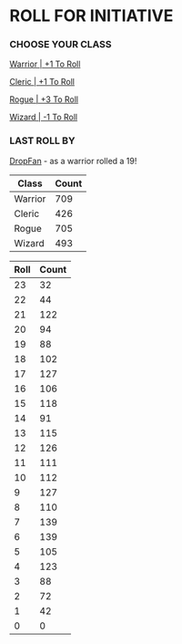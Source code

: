# ROLL FOR INITIATIVE
### CHOOSE YOUR CLASS

[Warrior | +1 To Roll](https://github.com/benjaminsampica/benjaminsampica/issues/new?title=roll%7Cwarrior&body=Just+click+%27Submit+new+issue%27.)

[Cleric | +1 To Roll](https://github.com/benjaminsampica/benjaminsampica/issues/new?title=roll%7Ccleric&body=Just+click+%27Submit+new+issue%27.)

[Rogue | +3 To Roll](https://github.com/benjaminsampica/benjaminsampica/issues/new?title=roll%7Crogue&body=Just+click+%27Submit+new+issue%27.)

[Wizard | -1 To Roll](https://github.com/benjaminsampica/benjaminsampica/issues/new?title=roll%7Cwizard&body=Just+click+%27Submit+new+issue%27.)
### LAST ROLL BY
[DropFan](https://www.github.com/DropFan) - as a warrior rolled a 19!

|Class|Count|
|-|-|
|Warrior|709|
|Cleric|426|
|Rogue|705|
|Wizard|493|

|Roll|Count|
|-|-|
|23|32
|22|44
|21|122
|20|94
|19|88
|18|102
|17|127
|16|106
|15|118
|14|91
|13|115
|12|126
|11|111
|10|112
|9|127
|8|110
|7|139
|6|139
|5|105
|4|123
|3|88
|2|72
|1|42
|0|0
